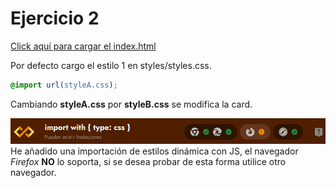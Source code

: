# Ejercicio 2

[Click aquí para cargar el index.html](index.html)

Por defecto cargo el estilo 1 en styles/styles.css.

```css
@import url(styleA.css);
```

Cambiando **styleA.css** por **styleB.css** se modifica la card.

![Firefox no soporta importar type:css](importWithTypeCss.png)
He añadido una importación de estilos dinámica con JS, el navegador _Firefox_ **NO** lo soporta, si se desea probar de esta forma utilice otro navegador.
